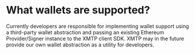 # What wallets are supported?

Currently developers are responsible for implementing wallet support using a third-party wallet abstraction and passing an existing Ethereum Provider/Signer instance to the XMTP client SDK. XMTP may in the future provide our own wallet abstraction as a utility for developers.
